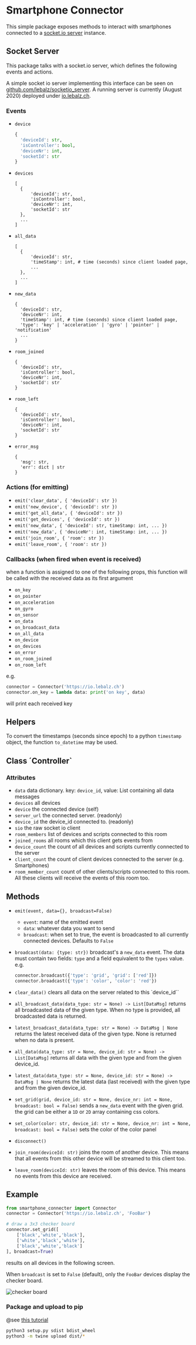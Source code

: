 # Smartphone Connector

This simple package exposes methods to interact with smartphones connected to a [socket.io server](https://github.com/lebalz/socketio_server) instance.

## Socket Server

This package talks with a socket.io server, which defines the following events and actions.

A simple socket io server implementing this interface can be seen on [github.com/lebalz/socketio_server](https://github.com/lebalz/socketio_server). A running server is currently (August 2020) deployed under [io.lebalz.ch](https://io.lebalz.ch).

### Events

- `device`
  ```py
  {
    'deviceId': str,
    'isController': bool,
    'deviceNr': int,
    'socketId': str
  }
  ```
- `devices`
  ```
  [
    {
        'deviceId': str,
        'isController': bool,
        'deviceNr': int,
        'socketId': str
    },
    ...
  ]
  ```
- `all_data`
  ```
  [
    {
        'deviceId': str,
        'timeStamp': int, # time (seconds) since client loaded page,
        ...
    },
    ...
  ]
  ```
- `new_data`
  ```
  {
    'deviceId': str,
    'deviceNr': int,
    'timeStamp': int, # time (seconds) since client loaded page,
    'type': 'key' | 'acceleration' | 'gyro' | 'pointer' | 'notification'
    ...
  }
  ```
- `room_joined`
  ```
  {
    'deviceId': str,
    'isController': bool,
    'deviceNr': int,
    'socketId': str
  }
  ```
- `room_left`
  ```
  {
    'deviceId': str,
    'isController': bool,
    'deviceNr': int,
    'socketId': str
  }
  ```
- `error_msg`
  ```
  {
    'msg': str,
    'err': dict | str
  }
  ```

### Actions (for emitting)

- `emit('clear_data', { 'deviceId': str })`
- `emit('new_device', { 'deviceId': str })`
- `emit('get_all_data', { 'deviceId': str })`
- `emit('get_devices', { 'deviceId': str })`
- `emit('new_data', { 'deviceId': str, timeStamp: int, ... })`
- `emit('new_data', { 'deviceNr': int, timeStamp: int, ... })`
- `emit('join_room', { 'room': str })`
- `emit('leave_room', { 'room': str })`

### Callbacks (when fired when event is received)

when a function is assigned to one of the following props, this function will be called with the received data as its first argument

- `on_key`
- `on_pointer`
- `on_acceleration`
- `on_gyro`
- `on_sensor`
- `on_data`
- `on_broadcast_data`
- `on_all_data`
- `on_device`
- `on_devices`
- `on_error`
- `on_room_joined`
- `on_room_left`

e.g.

```py
connector = Connector('https://io.lebalz.ch')
connector.on_key = lambda data: print('on key', data)
```

will print each received key

## Helpers

To convert the timestamps (seconds since epoch) to a python `timestamp` object, the function `to_datetime` may be used.

## Class ´Controller`

### Attributes

- `data` data dictionary. key: `device_id`, value: List containing all data messages
- `devices` all devices
- `device` the connected device (self)
- `server_url` the connected server. (readonly)
- `device_id` the device_id connected to. (readonly)
- `sio` the raw socket io client
- `room_members` list of devices and scripts connected to this room
- `joined_rooms` all rooms which this client gets events from
- `device_count` the count of all devices and scripts currently connected to the server
- `client_count` the count of client devices connected to the server (e.g. Smartphones)
- `room_member_count` count of other clients/scripts connected to this room. All these clients will receive the events of this room too.

## Methods

- `emit(event, data={}, broadcast=False)`
  - `event`: name of the emitted event
  - `data`: whatever data you want to send
  - `broadcast`: when set to true, the event is broadcasted to all currently connected devices. Defaults to `False`
- `broadcast(data: {type: str})` broadcast's a `new_data` event. The data must contain two fields: `type` and a field equivalent to the `types` value.
  e.g.

  ```py
  connector.broadcast({'type': 'grid', 'grid': ['red']})
  connector.broadcast({'type': 'color', 'color': 'red'})
  ```
- `clear_data()` clears all data on the server related to this `device_id``
- `all_broadcast_data(data_type: str = None) -> List[DataMsg]` returns all broadcasted data of the given type. When no type is provided, all broadcasted data is returned.
- `latest_broadcast_data(data_type: str = None) -> DataMsg | None` returns the latest received data of the given type. None is returned when no data is present.
- `all_data(data_type: str = None, device_id: str = None) -> List[DataMsg]` returns all data with the given type and from the given device_id.
- `latest_data(data_type: str = None, device_id: str = None) -> DataMsg | None` returns the latest data (last received) with the given type and from the given device_id.
- `set_grid(grid, device_id: str = None, device_nr: int = None, broadcast: bool = False)` sends a `new_data` event with the given grid. the grid can be either a `1D` or `2D` array containing css colors.
- `set_color(color: str, device_id: str = None, device_nr: int = None, broadcast: bool = False)` sets the color of the color panel
- `disconnect()`
- `join_room(deviceId: str)` joins the room of another device. This means that all events from this other device will be streamed to this client too.
- `leave_room(deviceId: str)` leaves the room of this device. This means no events from this device are received.

## Example

```py
from smartphone_connecter import Connector
connector = Connector('https://io.lebalz.ch', 'FooBar')

# draw a 3x3 checker board
connector.set_grid([
    ['black','white','black'],
    ['white','black','white'],
    ['black','white','black']
], broadcast=True)
```

results on all devices in the following screen.

When `broadcast` is set to `False` (default), only the `FooBar` devices display the checker board.

![checker board](checker_demo.png)

### Package and upload to pip

@see [this tutorial](https://packaging.python.org/tutorials/packaging-projects/)

```sh
python3 setup.py sdist bdist_wheel
python3 -m twine upload dist/*
```
